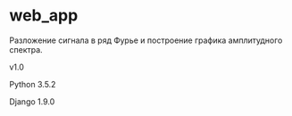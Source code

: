 ﻿# web_app

Разложение сигнала в ряд Фурье и построение графика амплитудного спектра.

v1.0 

Python 3.5.2

Django 1.9.0